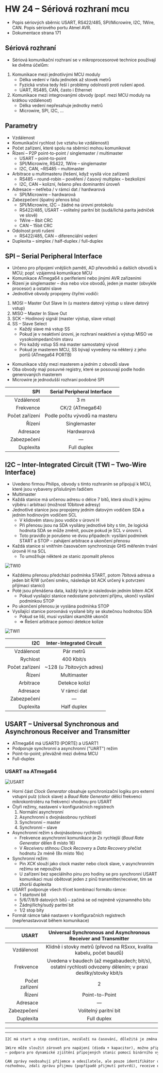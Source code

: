 # HW 24 – Sériová rozhraní mcu

* Popis sériových sběrnic USART, RS422/485, SPI/Microwire, I2C, 1Wire, CAN. Popis sériového portu Atmel AVR.
* Dokumentace strana 171

## Sériová rozhraní

* Sériová komunikační rozhraní se v mikroprocesorové technice používají ke dvěma účelům:

1. Komunikace mezi jednotlivými MCU moduly
    * Délka vedení v řádu jednotek až stovek metrů
    * Fyzická vrstva tedy řeší i problémy odolnosti proti rušení apod.
    * UART, RS485, CAN, často i Ethernet
2. Komunikace mezi integrovanými obvody (popř. mezi MCU moduly na krátkou vzdálenost)
    * Délka vedení nepřesahuje jednotky metrů
    * Microwire, SPI, I2C, ...

## Parametry

* Vzdálenost
* Komunikační rychlost (ve vztahu ke vzdálenosti)
* Počet zařízení, které spolu na sběrnici mohou komunikovat
* Řízení – P2P point-to-point / singlemaster / multimaster
  * USART – point-to-point
  * SPI/Microwire, RS422, 1Wire – singlemaster
  * I2C, CAN, ~RS485 – multimaster
* Arbitrace u multimasteru (řešení, když vysílá více zařízení)
  * RS485 – round-robin – pověření / časový multiplex – bezkolizní
  * I2C, CAN – kolizní, řešeno přes dominantní úroveň
* Adresace – netřeba / v rámci dat / hardwarová
  * SPI/Microwire – hardwarová
* Zabezpečení (špatný přenos bitu)
  * SPI/Microwire, I2C – žádné na úrovni protokolu
  * RS422/485, USART – volitelný paritní bit (sudá/lichá parita jedniček ve slově)
  * 1Wire – 8bit CRC
  * CAN – 15bit CRC
* Odolnost proti rušení
  * RS422/485, CAN – diferenciální vedení
* Duplexita – simplex / half-duplex / full-duplex

## SPI – Serial Peripheral Interface

* Určeno pro připojení vnějších pamětí, AD převodníků a dalších obvodů k MCU; popř. vzájemná komunikace MCU
* Komunikace ATmega64 s periferiemi nebo jinými AVR zařízeními
* Řízení je singlemaster – dva nebo více obvodů, jeden je master (obvykle procesor) a ostatní slave
* Jednotlivé obvody propojeny čtyřmi vodiči:

1. MOSI – Master Out Slave In (u mastera datový výstup u slave datový vstup)
2. MISO – Master In Slave Out
3. SCK – Hodinový signál (master výstup, slave vstup)
4. SS – Slave Select
    * Každý slave má vstup SS
    * Pokud je v neaktivní úrovni, je rozhraní neaktivní a výstup MISO ve vysokoimpedančním stavu
    * Pro každý vstup SS má master samostatný vývod
    * Pokud je masterem MCU, SS bývají vyvedeny na některý z jeho portů (ATmega64 PORTB)

* Komunikace vždy mezi masterem a jedním z obvodů slave
* Oba obvody mají posuvné registry, které se posouvají podle hodin generovaných masterem
* Microwire je jednodušší rozhraní podobné SPI

SPI | Serial Peripheral Interface
--: | :-:
Vzdálenost | 3 m
Frekvence | CK/2 (ATmega64)
Počet zařízení | Podle počtu vývodů na masteru
Řízení | Singlemaster
Adresace | Hardwarová
Zabezpečení | —
Duplexita | Full duplex

## I2C – Inter-Integrated Circuit (TWI – Two-Wire Interface)

* Uvedeno firmou Philips, obvody s tímto rozhraním se připojují k MCU, které jsou vybaveny příslušným řadičem
* Multimaster
* Každá stanice má určenou adresu o délce 7 bitů, která slouží k jejímu výběru i arbitraci (možnost 10bitové adresy)
* Jednotlivé stanice jsou propojeny jedním datovým vodičem SDA a jedním hodinovým vodičem SCL
  * V klidovém stavu jsou vodiče v úrovni H
  * Při přenosu jsou na SDA vysílány jednotlivé bity s tím, že logická hodnota SDA se může změnit, pouze pokud je SCL v úrovni L
  * Toto pravidlo je porušeno ve dvou případech: vysílání podmínek START a STOP – zahájení arbitrace a ukončení přenosu
* Každá stanice si vnitřním časovačem synchronizuje GHS měřením trvání úrovně H na SCL
  * To umožňuje některé ze stanic zpomalit přenos

![TWI0](./img/HW_24_02.png)

* Každému přenosu předchází podmínka START, potom 7bitová adresa a jeden bit R/W (určení směru, následuje bit ACK určený k potvrzení přijímací stanicí)
* Poté jsou přenášena data, každý byte je následován jedním bitem ACK
  * Pokud vysílající stanice nedostane potvrzení příjmu, ukončí vysílání podmínkou STOP
* Po ukončení přenosu je vyslána podmínka STOP
* Vysílající stanice porovnává vysílané bity se skutečnou hodnotou SDA
  * Pokud se liší, musí vysílání okamžitě ukončit
  * => Řešení arbitrace pomocí detekce kolize

![TWI1](./img/HW_24_03.png)

I2C | Inter-Integrated Circuit
--: | :-:
Vzdálenost | Pár metrů
Rychlost | 400 Kbit/s
Počet zařízení | ~128 (u 7bitových adres)
Řízení | Multimaster
Arbitrace | Detekce kolizí
Adresace | V rámci dat
Zabezpečení | —
Duplexita | Half duplex

## USART – Universal Synchronous and Asynchronous Receiver and Transmitter

* ATmega64 má USART0 (PORTE) a USART1
* Podporuje synchronní a asynchronní ("UART") režim
* Point-to-point; převážně mezi dvěma MCU
* Full-duplex

### USART na ATmega64

![USART](./img/HW_24_01.png)

* Horní část _Clock Generator_ obsahuje synchronizační logiku pro externí vstupní pulz (clock slave) a _Baud Rate Generator_ dělící frekvenci mikrokontroléru na frekvenci vhodnou pro USART
* Čtyři režimy, nastavení v konfiguračních registrech
  1. Normální asynchronní
  2. Asynchronní s dvojnásobnou rychlostí
  3. Synchronní – master
  4. Synchronní – slave
* Asynchronní režim s dvojnásobnou rychlostí:
  * Frekvence asynchronní komunikace je 2x rychlejší (_Baud Rate Generator_ dělen 8 místo 16)
  * V _Receiveru_ stihnou _Clock Recovery_ a _Data Recovery_ přečíst hodnotu 2x méně (8x místo 16x)
* Synchronní režim:
  * Pin _XCK_ slouží jako clock master nebo clock slave, v asynchronním režimu se nepoužívá
  * U zařízení bez speciálního pinu pro hodiny se pro synchronní USART komunikaci musí obětovat jeden z pinů transmitter/receiver, tím se zhorší duplexita
* USART podporuje všech třicet kombinací formátu rámce:
  * 1 startovní bit
  * 5/6/7/8/9 datových bitů – začíná se od nejméně významného bitu
  * Žádný/lichý/sudý paritní bit
  * 1/2 stop bity
* Formát rámce také nastaven v konfiguračních registrech (nepřenastavovat během komunikace)

USART | Universal Synchronous and Asynchronous Receiver and Transmitter
--: | :-:
Vzdálenost | Klidně i stovky metrů (převod na RSxxx, kvalita kabelu, počet baudů)
Frekvence | Uvedena v baudech (až megabaudech; bit/s), ostatní rychlosti odvozeny dělením; v praxi desítky/stovky kbit/s
Počet zařízení | 2
Řízení | Point-to-Point
Adresace | —
Zabezpečení | Volitelný paritní bit
Duplexita | Full duplex

---
---

``` txt
I2C má start a stop condition, nezáleží na časování, důležitá je změna hodnoty; acknowledge – potvrzuje přijatá data

1Wire může sloužit zároveň pro napájení (dioda + kapacitor), možno připojovat zařízení dynamicky (single button) 
– podpora pro dynamické zjištění připojených stanic pomocí binárního vyhledávacího stromu

CAN zprávy neobsahují příjemce a odesílatele, ale pouze identifikátor obsahu zprávy, rámec přijmou všichni, podle identifikátoru se 
rozhodnou, zdali zprávu přijmou (popřípadě přijmutí potvrdí), receive error counter, transmit error counter
```
